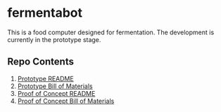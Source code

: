 # fermentabot
This is a food computer designed for fermentation. The development is currently
in the prototype stage.

## Repo Contents
1. [Prototype README](prototype_readme.md)
2. [Prototype Bill of Materials](bill_of_materials.csv)
3. [Proof of Concept README](proof_of_concept_readme.md)
4. [Proof of Concept Bill of Materials](proof_of_concept_bom.csv)
